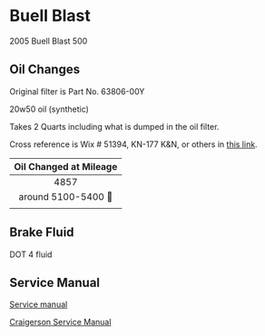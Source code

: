# Buell Blast

2005 Buell Blast 500

## Oil Changes

Original filter is Part No. 63806-00Y

20w50 oil (synthetic)

Takes 2 Quarts including what is dumped in the oil filter.

Cross reference is Wix # 51394, KN-177 K&N, or others in [this link](https://badweatherbikers.com/buell/messages/32777/177968.html?1140884722).

|  Oil Changed at Mileage   |
| :-----------------------: |
|           4857            |
| around 5100-5400  :shrug: |
|                           |

## Brake Fluid

DOT 4 fluid

## Service Manual

[Service manual](http://www.buellmods.com/content/downloads/manuals/blast/2005_blast_manual.pdf)

[Craigerson Service Manual](https://www.craigerson.com/buell-blast-service-manual/)
